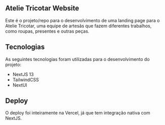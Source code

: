 ## Atelie Tricotar Website

Este é o projeto/repo para o desenvolvimento de uma landing page para o Atelie Tricotar, uma equipe de artesãs que fazem diferentes trabalhos, como roupas, presentes e outras peças. 

## Tecnologias

As seguintes tecnologias foram utilizadas para o desenvolvimento do projeto:

- NextJS 13
- TailwindCSS
- NextUI

## Deploy

O deploy foi inteiramente na Vercel, já que tem integração nativa com NextJS.
